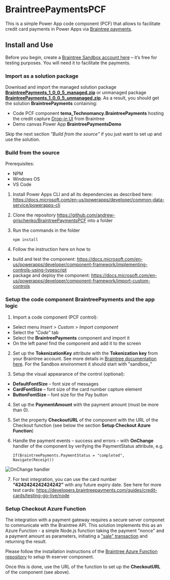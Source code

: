# BraintreePaymentsPCF

This is a simple Power App code component (PCF) that allows to facilitate credit card payments in Power Apps via [Braintree payments](https://www.braintreepayments.com/). 

## Install and Use

Before you begin, create a [Braintree Sandbox account here](https://www.braintreepayments.com/au/sandbox) – it’s free for testing purposes. You will need it to facilitate the payments.

### Import as a solution package

Download and import the managed solution package [**BraintreePayments_1_0_0_5_managed.zip**](https://github.com/andrew-grischenko/BraintreePaymentsPCF/blob/master/BraintreePCFSolution/package/BraintreePayments_1_0_0_5_managed.zip) or unmanaged package [**BraintreePayments_1_0_0_5_unmanaged.zip**](https://github.com/andrew-grischenko/BraintreePaymentsPCF/blob/master/BraintreePCFSolution/package/BraintreePayments_1_0_0_5_unmanaged.zip). As a result, you should get the solution **BraintreePayments** containing:
* Code PCF component **tema_Technomancy.BraintreePayments** hosting the credit capture [Drop-in UI](https://developers.braintreepayments.com/start/drop-in) from Braintree
* Demo canvas Power App **BraintreePaymentsDemo** 

Skip the next section *"Build from the source"* if you just want to set up and use the solution. 

### Build from the source

Prerequisites: 
* NPM 
* Windows OS
* VS Code

1. Install Power Apps CLI and all its dependencies as described here: https://docs.microsoft.com/en-us/powerapps/developer/common-data-service/powerapps-cli 
2. Clone the repository https://github.com/andrew-grischenko/BraintreePaymentsPCF into a folder
3. Run the commands in the folder 

       npm install 

4. Follow the instruction here on how to

* build and test the component: https://docs.microsoft.com/en-us/powerapps/developer/component-framework/implementing-controls-using-typescript 
* package and deploy the component: https://docs.microsoft.com/en-us/powerapps/developer/component-framework/import-custom-controls 

### Setup the code component BraintreePayments and the app logic ###

1. Import a code component (PCF control):

* Select menu *Insert > Custom > Import component*
* Select the *"Code"* tab
* Select the **BraintreePayments** component and import it
* On the left panel find the component and add it to the screen

2. Set up the **TokenizationKey** attribute with the **Tokenization key** from your Braintree account. See more details in [Braintree documentation here](https://developers.braintreepayments.com/guides/authorization/overview). For the Sandbox environment it should start with "sandbox_"

3. Setup the visual appearance of the control (optional):

* **DefaultFontSize** – font size of messages
* **CardFontSize** – font size of the card number capture element
* **ButtonFontSize** – font size for the Pay button

4. Set up the **PaymentAmount** with the payment amount (must be more than 0). 

5. Set the property **CheckoutURL** of the component with the URL of the Checkout function (see below the section **Setup Checkout Azure Function**)

6. Handle the payment events – success and errors – with **OnChange** handler of the component by verifying the PaymentStatus attribute, e.g.

       If(BraintreePayments.PaymentStatus = "completed", Navigate(Receipt)) 
       
![OnChange handler](https://technomancy.com.au/wp-content/uploads/2020/04/Screen-Shot-2020-04-24-at-10.22.46-pm.png)

7. For test integration, you can use the card number **“4242424242424242”** with any future expiry date. See here for more test cards: https://developers.braintreepayments.com/guides/credit-cards/testing-go-live/node 

### Setup Checkout Azure Function

The integration with a payment gateway requires a secure server componet to communicate with the Braintree API. This solution implements this as an Azure Function - a simple Node.js function taking the payment "nonce" and a payment amount as parameters, initiating a ["sale" transaction](https://developers.braintreepayments.com/reference/request/transaction/sale/node) and returning the result. 

Please follow the installation instructions of the [Braintree Azure Function repository](https://github.com/andrew-grischenko/BraintreePaymentsAzureFunction) to setup th eserver component. 

Once this is done, use the URL of the function to set up the **CheckoutURL** of the component (see above).